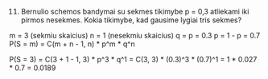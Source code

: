 11. Bernulio schemos bandymai su sekmes tikimybe p = 0,3 atliekami iki pirmos nesekmes.
Kokia tikimybe, kad gausime lygiai tris sekmes?

m = 3 (sekmiu skaicius)
n = 1 (nesekmiu skaicius)
q = p = 0.3
p = 1 - p = 0.7
P(S = m) = C(m + n - 1, n) * p^m * q^n

P(S = 3) = C(3 + 1 - 1, 3) * p^3 * q^1 = C(3, 3) * (0.3)^3 * (0.7)^1 = 1 * 0.027 * 0.7 = 0.0189